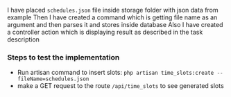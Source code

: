 <p>
I have placed <code>schedules.json</code> file inside storage folder with json data from example 
Then I have created a command which is getting file name as an argument and then parses it and stores inside database
Also I have created a controller action which is displaying result as described in the task description
</p>

<h3>Steps to test the implementation</h3>

<ul>
<li>Run artisan command to insert slots: <code>php artisan time_slots:create --fileName=schedules.json</code></li>
<li>make a GET request to the route <code>/api/time_slots</code> to see generated slots</li>
</ul>
